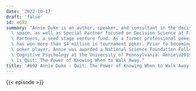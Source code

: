 ```yaml
---
date: '2022-10-17'
draft: 'false'
id: e692
summary: "Annie Duke is an author, speaker, and consultant in the decision-making\
  \ space, as well as Special Partner focused on Decision Science at First Round Capital\
  \ Partners, a seed stage venture fund. As a former professional poker player, she\
  \ has won more than $4 million in tournament poker. Prior to becoming a professional\
  \ poker player, Annie was awarded a National Science Foundation Fellowship to study\
  \ Cognitive Psychology at the University of Pennsylvania. Annie\u2019s latest book\
  \ is Quit: The Power of Knowing When to Walk Away."
title: '#692 Annie Duke - Quit: The Power of Knowing When to Walk Away'
---
```

{{< episode >}}
